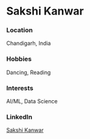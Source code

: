 # Sakshi Kanwar

### Location

Chandigarh, India

### Hobbies

Dancing, Reading

### Interests

AI/ML, Data Science

### LinkedIn

[Sakshi Kanwar](https://www.linkedin.com/in/sakshi-kanwar)

